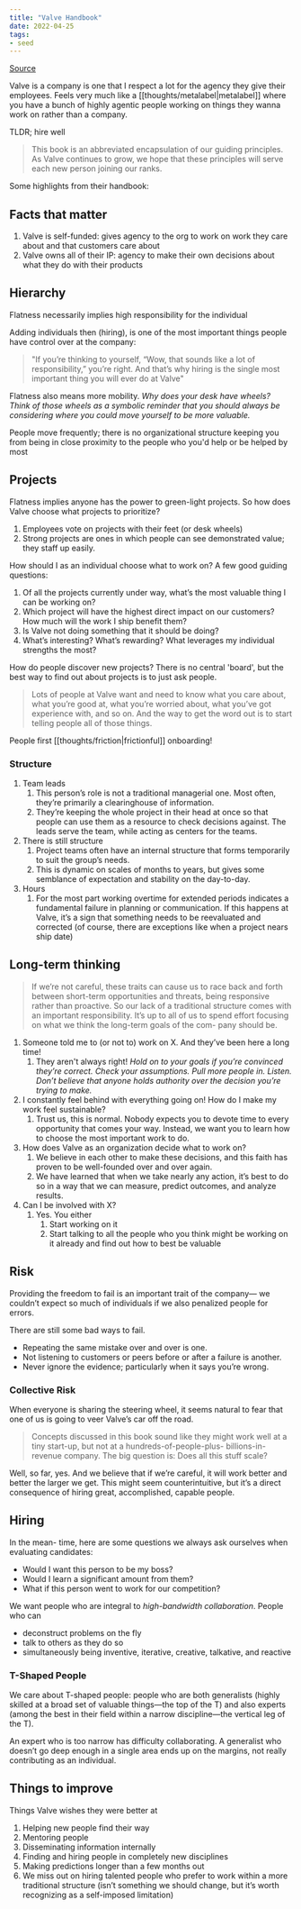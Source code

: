 ```yaml
---
title: "Valve Handbook"
date: 2022-04-25
tags:
- seed
---
```


[Source](https://steamcdn-a.akamaihd.net/apps/valve/Valve_NewEmployeeHandbook.pdf)

Valve is a company is one that I respect a lot for the agency they give their employees. Feels very much like a [[thoughts/metalabel|metalabel]] where you have a bunch of highly agentic people working on things they wanna work on rather than a company.

TLDR; hire well

> This book is an abbreviated encapsulation of our guiding principles. As Valve continues to grow, we hope that these principles will serve each new person joining our ranks.

Some highlights from their handbook:

## Facts that matter
1. Valve is self-funded: gives agency to the org to work on work they care about and that customers care about
2. Valve owns all of their IP: agency to make their own decisions about what they do with their products

## Hierarchy
Flatness necessarily implies high responsibility for the individual

Adding individuals then (hiring), is one of the most important things people have control over at the company:

> "If you’re thinking to yourself, “Wow, that sounds like a lot of responsibility,” you’re right. And that’s why hiring is the single most important thing you will ever do at Valve"

Flatness also means more mobility. *Why does your desk have wheels? Think of those wheels as a symbolic reminder that you should always be considering where you could move yourself to be more valuable.*

People move frequently; there is no organizational structure keeping you from being in close proximity to the people who you'd help or be helped by most

## Projects
Flatness implies anyone has the power to green-light projects. So how does Valve choose what projects to prioritize?

1. Employees vote on projects with their feet (or desk wheels)
2. Strong projects are ones in which people can see demonstrated value; they staff up easily.

How should I as an individual choose what to work on? A few good guiding questions:
1. Of all the projects currently under way, what’s the most valuable thing I can be working on?
2. Which project will have the highest direct impact on our customers? How much will the work I ship benefit them?
3. Is Valve not doing something that it should be doing?
4. What’s interesting? What’s rewarding? What leverages my individual strengths the most?

How do people discover new projects? There is no central 'board', but the best way to find out about projects is to just ask people. 

> Lots of people at Valve want and need to know what you care about, what you’re good at, what you’re worried about, what you’ve got experience with, and so on. And the way to get the word out is to start telling people all of those things.

People first [[thoughts/friction|frictionful]] onboarding!

### Structure
1. Team leads
	1. This person’s role is not a traditional managerial one. Most often, they’re primarily a clearinghouse of information.
	2. They’re keeping the whole project in their head at once so that people can use them as a resource to check decisions against. The leads serve the team, while acting as centers for the teams.
2. There is still structure
	1. Project teams often have an internal structure that forms temporarily to suit the group’s needs.
	2. This is dynamic on scales of months to years, but gives some semblance of expectation and stability on the day-to-day.
3. Hours
	1. For the most part working overtime for extended periods indicates a fundamental failure in planning or communication. If this happens at Valve, it’s a sign that something needs to be reevaluated and corrected (of course, there are exceptions like when a project nears ship date)

## Long-term thinking
> If we’re not careful, these traits can cause us to race back and forth between short-term opportunities and threats, being responsive rather than proactive. So our lack of a traditional structure comes with an important responsibility. It’s up to all of us to spend effort focusing on what we think the long-term goals of the com- pany should be.

1. Someone told me to (or not to) work on X. And they’ve been here a long time!
	1. They aren't always right! *Hold on to your goals if you’re convinced they’re correct. Check your assumptions. Pull more people in. Listen. Don’t believe that anyone holds authority over the decision you’re trying to make.*
2. I constantly feel behind with everything going on! How do I make my work feel sustainable?
	1. Trust us, this is normal. Nobody expects you to devote time to every opportunity that comes your way. Instead, we want you to learn how to choose the most important work to do.
3. How does Valve as an organization decide what to work on?
	1. We believe in each other to make these decisions, and this faith has proven to be well-founded over and over again.
	2. We have learned that when we take nearly any action, it’s best to do so in a way that we can measure, predict outcomes, and analyze results.
4. Can I be involved with X?
	1. Yes. You either
		1. Start working on it
		2. Start talking to all the people who you think might be working on it already and find out how to best be valuable

## Risk
Providing the freedom to fail is an important trait of the company— we couldn’t expect so much of individuals if we also penalized people for errors.

There are still some bad ways to fail.
- Repeating the same mistake over and over is one.
- Not listening to customers or peers before or after a failure is another.
- Never ignore the evidence; particularly when it says you’re wrong.

### Collective Risk
When everyone is sharing the steering wheel, it seems natural to fear that one of us is going to veer Valve’s car off the road.

> Concepts discussed in this book sound like they might work well at a tiny start-up, but not at a hundreds-of-people-plus- billions-in-revenue company. The big question is: Does all this stuff scale?

Well, so far, yes. And we believe that if we’re careful, it will work better and better the larger we get. This might seem counterintuitive, but it’s a direct consequence of hiring great, accomplished, capable people.

## Hiring
In the mean- time, here are some questions we always ask ourselves when evaluating candidates:

- Would I want this person to be my boss?  
- Would I learn a significant amount from them?
- What if this person went to work for our competition?

We want people who are integral to *high-bandwidth collaboration*. People who can
- deconstruct problems on the fly
- talk to others as they do so
- simultaneously being inventive, iterative, creative, talkative, and reactive

### T-Shaped People
We care about T-shaped people: people who are both generalists (highly skilled at a broad set of valuable things—the top of the T) and also experts (among the best in their field within a narrow discipline—the vertical leg of the T).

An expert who is too narrow has difficulty collaborating. A generalist who doesn’t go deep enough in a single area ends up on the margins, not really contributing as an individual.

## Things to improve
Things Valve wishes they were better at

1. Helping new people find their way
2. Mentoring people
3. Disseminating information internally
4. Finding and hiring people in completely new disciplines
5. Making predictions longer than a few months out
6. We miss out on hiring talented people who prefer to work within a more traditional structure (isn’t something we should change, but it’s worth recognizing as a self-imposed limitation)